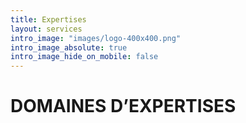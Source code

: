 ```yaml
---
title: Expertises
layout: services
intro_image: "images/logo-400x400.png"
intro_image_absolute: true
intro_image_hide_on_mobile: false
---
```


# DOMAINES D’EXPERTISES


